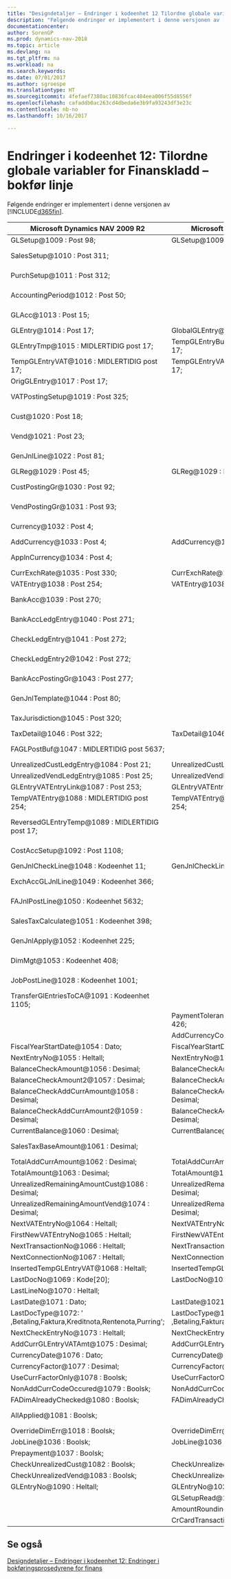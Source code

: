 ```yaml
---
title: "Designdetaljer – Endringer i kodeenhet 12 Tilordne globale variabler for Finanskladd – bokfør linje"
description: "Følgende endringer er implementert i denne versjonen av [!INCLUDE[d365fin](includes/d365fin_md.md)]."
documentationcenter: 
author: SorenGP
ms.prod: dynamics-nav-2018
ms.topic: article
ms.devlang: na
ms.tgt_pltfrm: na
ms.workload: na
ms.search.keywords: 
ms.date: 07/01/2017
ms.author: sgroespe
ms.translationtype: HT
ms.sourcegitcommit: 4fefaef7380ac10836fcac404eea006f55d8556f
ms.openlocfilehash: cafaddb0ac263cd4dbeda6e3b9fa93243df3e23c
ms.contentlocale: nb-no
ms.lasthandoff: 10/16/2017

---
```

# <a name="codeunit-12-changes-mapping-global-variables-for-general-journal-post-line"></a>Endringer i kodeenhet 12: Tilordne globale variabler for Finanskladd – bokfør linje
Følgende endringer er implementert i denne versjonen av [!INCLUDE[d365fin](includes/d365fin_md.md)].  

|**Microsoft Dynamics NAV 2009 R2**|**Microsoft Dynamics NAV 2013 R2**|**Merknad**|  
|----------------------------------------|----------------------------------------|-----------------|  
|GLSetup@1009 : Post 98;|GLSetup@1009 : Post 98;|Uendret|  
|SalesSetup@1010 : Post 311;||Endret til lokal|  
|PurchSetup@1011 : Post 312;||Endret til lokal|  
|AccountingPeriod@1012 : Post 50;||Endret til lokal|  
|GLAcc@1013 : Post 15;||Endret til lokal|  
|GLEntry@1014 : Post 17;|GlobalGLEntry@1014 : Post 17;|Nytt navn|  
|GLEntryTmp@1015 : MIDLERTIDIG post 17;|TempGLEntryBuf@1010 : MIDLERTIDIG post 17;|Nytt navn|  
|TempGLEntryVAT@1016 : MIDLERTIDIG post 17;|TempGLEntryVAT@1016 : MIDLERTIDIG post 17;|Uendret|  
|OrigGLEntry@1017 : Post 17;||Slettet|  
|VATPostingSetup@1019 : Post 325;||Endret til lokal|  
|Cust@1020 : Post 18;||Endret til lokal|  
|Vend@1021 : Post 23;||Endret til lokal|  
|GenJnlLine@1022 : Post 81;||Endret til lokal|  
|GLReg@1029 : Post 45;|GLReg@1029 : Post 45;|Uendret|  
|CustPostingGr@1030 : Post 92;||Endret til lokal|  
|VendPostingGr@1031 : Post 93;||Endret til lokal|  
|Currency@1032 : Post 4;||Endret til lokal|  
|AddCurrency@1033 : Post 4;|AddCurrency@1033 : Post 4;|Uendret|  
|ApplnCurrency@1034 : Post 4;||Endret til lokal|  
|CurrExchRate@1035 : Post 330;|CurrExchRate@1035 : Post 330;|Uendret|  
|VATEntry@1038 : Post 254;|VATEntry@1038 : Post 254;|Uendret|  
|BankAcc@1039 : Post 270;||Endret til lokal|  
|BankAccLedgEntry@1040 : Post 271;||Endret til lokal|  
|CheckLedgEntry@1041 : Post 272;||Endret til lokal|  
|CheckLedgEntry2@1042 : Post 272;||Endret til lokal|  
|BankAccPostingGr@1043 : Post 277;||Endret til lokal|  
|GenJnlTemplate@1044 : Post 80;||Endret til lokal|  
|TaxJurisdiction@1045 : Post 320;||Endret til lokal|  
|TaxDetail@1046 : Post 322;|TaxDetail@1046 : Post 322;|Uendret|  
|FAGLPostBuf@1047 : MIDLERTIDIG post 5637;||Endret til lokal|  
|UnrealizedCustLedgEntry@1084 : Post 21;|UnrealizedCustLedgEntry@1084 : Post 21;|Uendret|  
|UnrealizedVendLedgEntry@1085 : Post 25;|UnrealizedVendLedgEntry@1085 : Post 25;|Uendret|  
|GLEntryVATEntryLink@1087 : Post 253;|GLEntryVATEntryLink@1087 : Post 253;|Uendret|  
|TempVATEntry@1088 : MIDLERTIDIG post 254;|TempVATEntry@1088 : MIDLERTIDIG post 254;|Uendret|  
|ReversedGLEntryTemp@1089 : MIDLERTIDIG post 17;||Flyttet til kodeenhet 17|  
|CostAccSetup@1092 : Post 1108;||Endret til lokal|  
|GenJnlCheckLine@1048 : Kodeenhet 11;|GenJnlCheckLine@1001 : Kodeenhet 11;|Uendret|  
|ExchAccGLJnlLine@1049 : Kodeenhet 366;||Endret til lokal|  
|FAJnlPostLine@1050 : Kodeenhet 5632;||Endret til lokal|  
|SalesTaxCalculate@1051 : Kodeenhet 398;||Endret til lokal|  
|GenJnlApply@1052 : Kodeenhet 225;||Endret til lokal|  
|DimMgt@1053 : Kodeenhet 408;||Endret til lokal|  
|JobPostLine@1028 : Kodeenhet 1001;||Endret til lokal|  
|TransferGlEntriesToCA@1091 : Kodeenhet 1105;||Endret til lokal|  
||PaymentToleranceMgt@1002 : Kodeenhet 426;|Lagt til|  
||AddCurrencyCode@1117 : Kode[10];|Lagt til|  
|FiscalYearStartDate@1054 : Dato;|FiscalYearStartDate@1011 : Dato;|Uendret|  
|NextEntryNo@1055 : Heltall;|NextEntryNo@1022 : Heltall;|Uendret|  
|BalanceCheckAmount@1056 : Desimal;|BalanceCheckAmount@1056 : Desimal;|Uendret|  
|BalanceCheckAmount2@1057 : Desimal;|BalanceCheckAmount2@1057 : Desimal;|Uendret|  
|BalanceCheckAddCurrAmount@1058 : Desimal;|BalanceCheckAddCurrAmount@1058 : Desimal;|Uendret|  
|BalanceCheckAddCurrAmount2@1059 : Desimal;|BalanceCheckAddCurrAmount2@1059 : Desimal;|Uendret|  
|CurrentBalance@1060 : Desimal;|CurrentBalance@1060 : Desimal;|Uendret|  
|SalesTaxBaseAmount@1061 : Desimal;||Endret til lokal|  
|TotalAddCurrAmount@1062 : Desimal;|TotalAddCurrAmount@1062 : Desimal;|Uendret|  
|TotalAmount@1063 : Desimal;|TotalAmount@1063 : Desimal;|Uendret|  
|UnrealizedRemainingAmountCust@1086 : Desimal;|UnrealizedRemainingAmountCust@1086 : Desimal;|Uendret|  
|UnrealizedRemainingAmountVend@1074 : Desimal;|UnrealizedRemainingAmountVend@1074 : Desimal;|Uendret|  
|NextVATEntryNo@1064 : Heltall;|NextVATEntryNo@1064 : Heltall;|Uendret|  
|FirstNewVATEntryNo@1065 : Heltall;|FirstNewVATEntryNo@1065 : Heltall;|Uendret|  
|NextTransactionNo@1066 : Heltall;|NextTransactionNo@1066 : Heltall;|Uendret|  
|NextConnectionNo@1067 : Heltall;|NextConnectionNo@1067 : Heltall;|Uendret|  
|InsertedTempGLEntryVAT@1068 : Heltall;|InsertedTempGLEntryVAT@1027 : Heltall;|Uendret|  
|LastDocNo@1069 : Kode[20];|LastDocNo@1023 : Kode[20];|Uendret|  
|LastLineNo@1070 : Heltall;||Slettet|  
|LastDate@1071 : Dato;|LastDate@1021 : Dato;|Uendret|  
|LastDocType@1072: ' ,Betaling,Faktura,Kreditnota,Rentenota,Purring';|LastDocType@1025: ' ,Betaling,Faktura,Kreditnota,Rentenota,Purring';|Uendret|  
|NextCheckEntryNo@1073 : Heltall;|NextCheckEntryNo@1028 : Heltall;|Uendret|  
|AddCurrGLEntryVATAmt@1075 : Desimal;|AddCurrGLEntryVATAmt@1017 : Desimal;|Uendret|  
|CurrencyDate@1076 : Dato;|CurrencyDate@1020 : Dato;|Uendret|  
|CurrencyFactor@1077 : Desimal;|CurrencyFactor@1019 : Desimal;|Uendret|  
|UseCurrFactorOnly@1078 : Boolsk;|UseCurrFactorOnly@1078 : Boolsk;|Uendret|  
|NonAddCurrCodeOccured@1079 : Boolsk;|NonAddCurrCodeOccured@1079 : Boolsk;|Uendret|  
|FADimAlreadyChecked@1080 : Boolsk;|FADimAlreadyChecked@1080 : Boolsk;|Uendret|  
|AllApplied@1081 : Boolsk;||Endret til lokal|  
|OverrideDimErr@1018 : Boolsk;|OverrideDimErr@1018 : Boolsk;|Uendret|  
|JobLine@1036 : Boolsk;|JobLine@1036 : Boolsk;|Uendret|  
|Prepayment@1037 : Boolsk;||Slettet|  
|CheckUnrealizedCust@1082 : Boolsk;|CheckUnrealizedCust@1082 : Boolsk;|Uendret|  
|CheckUnrealizedVend@1083 : Boolsk;|CheckUnrealizedVend@1083 : Boolsk;|Uendret|  
|GLEntryNo@1090 : Heltall;|GLEntryNo@1026 : Heltall;|Uendret|  
||GLSetupRead@1015 : Boolsk;|Lagt til|  
||AmountRoundingPrecision@1012 : Desimal;|Lagt til|  
||CrCardTransactionEntryNo@1013 : Heltall;|Lagt til|  

## <a name="see-also"></a>Se også  
 [Designdetaljer – Endringer i kodeenhet 12: Endringer i bokføringsprosedyrene for finans](design-details-codeunit-12-changes-changes-in-general-journal-post-procedures.md)


